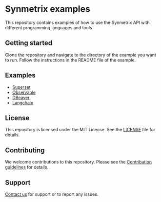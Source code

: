 # Synmetrix examples

This repository contains examples of how to use the Synmetrix API with different programming languages and tools.

## Getting started

Clone the repository and navigate to the directory of the example you want to run. Follow the instructions in the README file of the example.

## Examples

- [Superset](superset/README.md)
- [Observable](observable/README.md)
- [DBeaver](dbeaver/README.md)
- [Langchain](langchain/README.md)

## License

This repository is licensed under the MIT License. See the [LICENSE](LICENSE) file for details.

## Contributing

We welcome contributions to this repository. Please see the [Contribution guidelines](https://docs.synmetrix.org/docs/development/contributing) for details.

## Support

[Contact us](https://docs.synmetrix.org/docs/links-and-contacts/support-updates) for support or to report any issues.